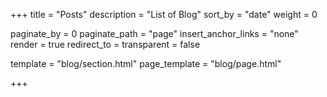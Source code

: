 +++
title = "Posts"
description = "List of Blog"
sort_by = "date"
weight = 0

paginate_by = 0
paginate_path = "page"
insert_anchor_links = "none"
render = true
redirect_to = 
transparent = false

template = "blog/section.html"
page_template = "blog/page.html"

+++
